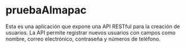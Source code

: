 # pruebaAlmapac
Esta es una aplicación que expone una API RESTful para la creación de usuarios. La API permite registrar nuevos usuarios con campos como nombre, correo electrónico, contraseña y números de teléfono.
